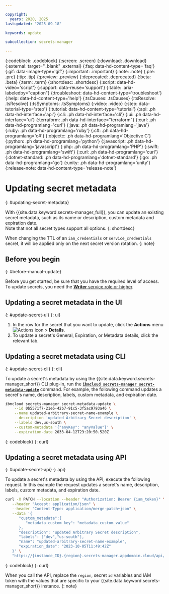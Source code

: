 ```yaml
---

copyright:
  years: 2020, 2025
lastupdated: "2025-09-18"

keywords: update

subcollection: secrets-manager

---
```


{:codeblock: .codeblock}
{:screen: .screen}
{:download: .download}
{:external: target="_blank" .external}
{:faq: data-hd-content-type='faq'}
{:gif: data-image-type='gif'}
{:important: .important}
{:note: .note}
{:pre: .pre}
{:tip: .tip}
{:preview: .preview}
{:deprecated: .deprecated}
{:beta: .beta}
{:term: .term}
{:shortdesc: .shortdesc}
{:script: data-hd-video='script'}
{:support: data-reuse='support'}
{:table: .aria-labeledby="caption"}
{:troubleshoot: data-hd-content-type='troubleshoot'}
{:help: data-hd-content-type='help'}
{:tsCauses: .tsCauses}
{:tsResolve: .tsResolve}
{:tsSymptoms: .tsSymptoms}
{:video: .video}
{:step: data-tutorial-type='step'}
{:tutorial: data-hd-content-type='tutorial'}
{:api: .ph data-hd-interface='api'}
{:cli: .ph data-hd-interface='cli'}
{:ui: .ph data-hd-interface='ui'}
{:terraform: .ph data-hd-interface="terraform"}
{:curl: .ph data-hd-programlang='curl'}
{:java: .ph data-hd-programlang='java'}
{:ruby: .ph data-hd-programlang='ruby'}
{:c#: .ph data-hd-programlang='c#'}
{:objectc: .ph data-hd-programlang='Objective C'}
{:python: .ph data-hd-programlang='python'}
{:javascript: .ph data-hd-programlang='javascript'}
{:php: .ph data-hd-programlang='PHP'}
{:swift: .ph data-hd-programlang='swift'}
{:curl: .ph data-hd-programlang='curl'}
{:dotnet-standard: .ph data-hd-programlang='dotnet-standard'}
{:go: .ph data-hd-programlang='go'}
{:unity: .ph data-hd-programlang='unity'}
{:release-note: data-hd-content-type='release-note'}

# Updating secret metadata
{: #updating-secret-metadata}

With {{site.data.keyword.secrets-manager_full}}, you can update an existing secret metadata, such as its name or description, custom metadata and expiration date.  
Note that not all secret types support all options.
{: shortdesc}

When changing the TTL of an `iam_credentials` or `service_credentials` secret, it will be applied only on the next secret version rotation.
{: note}


## Before you begin
{: #before-manual-update}

Before you get started, be sure that you have the required level of access. To update secrets, you need the [**Writer** service role or higher](/docs/secrets-manager?topic=secrets-manager-iam).


## Updating a secret metadata in the UI
{: #update-secret-ui}
{: ui}

1. In the row for the secret that you want to update, click the **Actions** menu ![Actions icon](../icons/actions-icon-vertical.svg) > **Details**.
2. To update a secret's General, Expiration, or Metadata details, click the relevant tab.


## Updating a secret metadata using CLI
{: #update-secret-cli}
{: cli}

To update a secret's metadata by using the {{site.data.keyword.secrets-manager_short}} CLI plug-in, run the [**`ibmcloud secrets-manager secret-metadata-update`**](/docs/secrets-manager?topic=secrets-manager-secrets-manager-cli#secrets-manager-cli-secret-metadata-update-command) command. For example, the following command updates a secret's name, description, labels, custom metadata, and expiration date.

```sh
ibmcloud secrets-manager secret-metadata-update \
    --id 0b5571f7-21e6-42b7-91c5-3f5ac9793a46 \
    --name updated-arbitrary-secret-name-example \
    --description 'updated Arbitrary Secret description' \
    --labels dev,us-south \
    --custom-metadata '{"anyKey": "anyValue"}' \
    --expiration-date 2033-04-12T23:20:50.520Z
```
{: codeblock}
{: curl}


## Updating a secret metadata using API
{: #update-secret-api}
{: api}

To update a secret's metadata by using the API, execute the following request. In this example the request updates a secret's name, description, labels, custom metadata, and expiration date.

```sh
curl -X PATCH --location --header "Authorization: Bearer {iam_token}" \
   --header "Accept: application/json" \
   --header "Content-Type: application/merge-patch+json" \
   --data '{
      "custom_metadata":{
         "metadata_custom_key": "metadata_custom_value"
      },
      "description": "updated Arbitrary Secret description",
      "labels": ["dev","us-south"],
      "name": "updated-arbitrary-secret-name-example",
      "expiration_date": "2023-10-05T11:49:42Z"
   }' \  
   "https://{instance_ID}.{region}.secrets-manager.appdomain.cloud/api/v2/secrets/{id}/metadata"
```
{: codeblock}
{: curl}

When you call the API, replace the `region`, secret `id` variables and IAM token with the values that are specific to your {{site.data.keyword.secrets-manager_short}} instance.
{: note}
